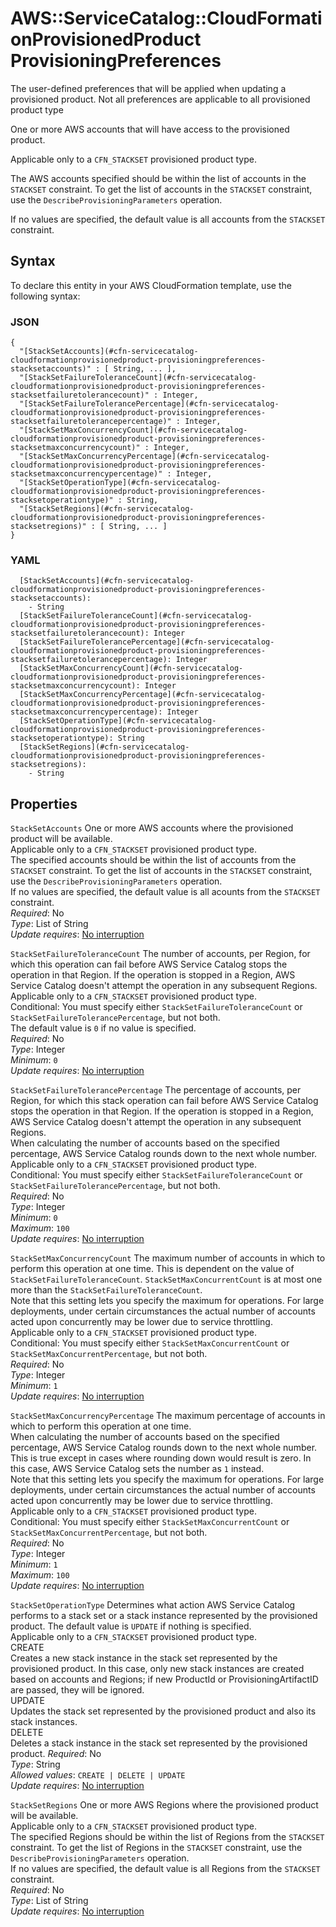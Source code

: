 # AWS::ServiceCatalog::CloudFormationProvisionedProduct ProvisioningPreferences<a name="aws-properties-servicecatalog-cloudformationprovisionedproduct-provisioningpreferences"></a>

The user\-defined preferences that will be applied when updating a provisioned product\. Not all preferences are applicable to all provisioned product type

One or more AWS accounts that will have access to the provisioned product\.

Applicable only to a `CFN_STACKSET` provisioned product type\.

The AWS accounts specified should be within the list of accounts in the `STACKSET` constraint\. To get the list of accounts in the `STACKSET` constraint, use the `DescribeProvisioningParameters` operation\.

If no values are specified, the default value is all accounts from the `STACKSET` constraint\.

## Syntax<a name="aws-properties-servicecatalog-cloudformationprovisionedproduct-provisioningpreferences-syntax"></a>

To declare this entity in your AWS CloudFormation template, use the following syntax:

### JSON<a name="aws-properties-servicecatalog-cloudformationprovisionedproduct-provisioningpreferences-syntax.json"></a>

```
{
  "[StackSetAccounts](#cfn-servicecatalog-cloudformationprovisionedproduct-provisioningpreferences-stacksetaccounts)" : [ String, ... ],
  "[StackSetFailureToleranceCount](#cfn-servicecatalog-cloudformationprovisionedproduct-provisioningpreferences-stacksetfailuretolerancecount)" : Integer,
  "[StackSetFailureTolerancePercentage](#cfn-servicecatalog-cloudformationprovisionedproduct-provisioningpreferences-stacksetfailuretolerancepercentage)" : Integer,
  "[StackSetMaxConcurrencyCount](#cfn-servicecatalog-cloudformationprovisionedproduct-provisioningpreferences-stacksetmaxconcurrencycount)" : Integer,
  "[StackSetMaxConcurrencyPercentage](#cfn-servicecatalog-cloudformationprovisionedproduct-provisioningpreferences-stacksetmaxconcurrencypercentage)" : Integer,
  "[StackSetOperationType](#cfn-servicecatalog-cloudformationprovisionedproduct-provisioningpreferences-stacksetoperationtype)" : String,
  "[StackSetRegions](#cfn-servicecatalog-cloudformationprovisionedproduct-provisioningpreferences-stacksetregions)" : [ String, ... ]
}
```

### YAML<a name="aws-properties-servicecatalog-cloudformationprovisionedproduct-provisioningpreferences-syntax.yaml"></a>

```
  [StackSetAccounts](#cfn-servicecatalog-cloudformationprovisionedproduct-provisioningpreferences-stacksetaccounts): 
    - String
  [StackSetFailureToleranceCount](#cfn-servicecatalog-cloudformationprovisionedproduct-provisioningpreferences-stacksetfailuretolerancecount): Integer
  [StackSetFailureTolerancePercentage](#cfn-servicecatalog-cloudformationprovisionedproduct-provisioningpreferences-stacksetfailuretolerancepercentage): Integer
  [StackSetMaxConcurrencyCount](#cfn-servicecatalog-cloudformationprovisionedproduct-provisioningpreferences-stacksetmaxconcurrencycount): Integer
  [StackSetMaxConcurrencyPercentage](#cfn-servicecatalog-cloudformationprovisionedproduct-provisioningpreferences-stacksetmaxconcurrencypercentage): Integer
  [StackSetOperationType](#cfn-servicecatalog-cloudformationprovisionedproduct-provisioningpreferences-stacksetoperationtype): String
  [StackSetRegions](#cfn-servicecatalog-cloudformationprovisionedproduct-provisioningpreferences-stacksetregions): 
    - String
```

## Properties<a name="aws-properties-servicecatalog-cloudformationprovisionedproduct-provisioningpreferences-properties"></a>

`StackSetAccounts`  <a name="cfn-servicecatalog-cloudformationprovisionedproduct-provisioningpreferences-stacksetaccounts"></a>
One or more AWS accounts where the provisioned product will be available\.  
Applicable only to a `CFN_STACKSET` provisioned product type\.  
The specified accounts should be within the list of accounts from the `STACKSET` constraint\. To get the list of accounts in the `STACKSET` constraint, use the `DescribeProvisioningParameters` operation\.  
If no values are specified, the default value is all acounts from the `STACKSET` constraint\.  
*Required*: No  
*Type*: List of String  
*Update requires*: [No interruption](https://docs.aws.amazon.com/AWSCloudFormation/latest/UserGuide/using-cfn-updating-stacks-update-behaviors.html#update-no-interrupt)

`StackSetFailureToleranceCount`  <a name="cfn-servicecatalog-cloudformationprovisionedproduct-provisioningpreferences-stacksetfailuretolerancecount"></a>
The number of accounts, per Region, for which this operation can fail before AWS Service Catalog stops the operation in that Region\. If the operation is stopped in a Region, AWS Service Catalog doesn't attempt the operation in any subsequent Regions\.  
Applicable only to a `CFN_STACKSET` provisioned product type\.  
Conditional: You must specify either `StackSetFailureToleranceCount` or `StackSetFailureTolerancePercentage`, but not both\.  
The default value is `0` if no value is specified\.  
*Required*: No  
*Type*: Integer  
*Minimum*: `0`  
*Update requires*: [No interruption](https://docs.aws.amazon.com/AWSCloudFormation/latest/UserGuide/using-cfn-updating-stacks-update-behaviors.html#update-no-interrupt)

`StackSetFailureTolerancePercentage`  <a name="cfn-servicecatalog-cloudformationprovisionedproduct-provisioningpreferences-stacksetfailuretolerancepercentage"></a>
The percentage of accounts, per Region, for which this stack operation can fail before AWS Service Catalog stops the operation in that Region\. If the operation is stopped in a Region, AWS Service Catalog doesn't attempt the operation in any subsequent Regions\.  
When calculating the number of accounts based on the specified percentage, AWS Service Catalog rounds down to the next whole number\.  
Applicable only to a `CFN_STACKSET` provisioned product type\.  
Conditional: You must specify either `StackSetFailureToleranceCount` or `StackSetFailureTolerancePercentage`, but not both\.  
*Required*: No  
*Type*: Integer  
*Minimum*: `0`  
*Maximum*: `100`  
*Update requires*: [No interruption](https://docs.aws.amazon.com/AWSCloudFormation/latest/UserGuide/using-cfn-updating-stacks-update-behaviors.html#update-no-interrupt)

`StackSetMaxConcurrencyCount`  <a name="cfn-servicecatalog-cloudformationprovisionedproduct-provisioningpreferences-stacksetmaxconcurrencycount"></a>
The maximum number of accounts in which to perform this operation at one time\. This is dependent on the value of `StackSetFailureToleranceCount`\. `StackSetMaxConcurrentCount` is at most one more than the `StackSetFailureToleranceCount`\.  
Note that this setting lets you specify the maximum for operations\. For large deployments, under certain circumstances the actual number of accounts acted upon concurrently may be lower due to service throttling\.  
Applicable only to a `CFN_STACKSET` provisioned product type\.  
Conditional: You must specify either `StackSetMaxConcurrentCount` or `StackSetMaxConcurrentPercentage`, but not both\.  
*Required*: No  
*Type*: Integer  
*Minimum*: `1`  
*Update requires*: [No interruption](https://docs.aws.amazon.com/AWSCloudFormation/latest/UserGuide/using-cfn-updating-stacks-update-behaviors.html#update-no-interrupt)

`StackSetMaxConcurrencyPercentage`  <a name="cfn-servicecatalog-cloudformationprovisionedproduct-provisioningpreferences-stacksetmaxconcurrencypercentage"></a>
The maximum percentage of accounts in which to perform this operation at one time\.  
When calculating the number of accounts based on the specified percentage, AWS Service Catalog rounds down to the next whole number\. This is true except in cases where rounding down would result is zero\. In this case, AWS Service Catalog sets the number as `1` instead\.  
Note that this setting lets you specify the maximum for operations\. For large deployments, under certain circumstances the actual number of accounts acted upon concurrently may be lower due to service throttling\.  
Applicable only to a `CFN_STACKSET` provisioned product type\.  
Conditional: You must specify either `StackSetMaxConcurrentCount` or `StackSetMaxConcurrentPercentage`, but not both\.  
*Required*: No  
*Type*: Integer  
*Minimum*: `1`  
*Maximum*: `100`  
*Update requires*: [No interruption](https://docs.aws.amazon.com/AWSCloudFormation/latest/UserGuide/using-cfn-updating-stacks-update-behaviors.html#update-no-interrupt)

`StackSetOperationType`  <a name="cfn-servicecatalog-cloudformationprovisionedproduct-provisioningpreferences-stacksetoperationtype"></a>
Determines what action AWS Service Catalog performs to a stack set or a stack instance represented by the provisioned product\. The default value is `UPDATE` if nothing is specified\.  
Applicable only to a `CFN_STACKSET` provisioned product type\.    
CREATE  
Creates a new stack instance in the stack set represented by the provisioned product\. In this case, only new stack instances are created based on accounts and Regions; if new ProductId or ProvisioningArtifactID are passed, they will be ignored\.  
UPDATE  
Updates the stack set represented by the provisioned product and also its stack instances\.  
DELETE  
Deletes a stack instance in the stack set represented by the provisioned product\.
*Required*: No  
*Type*: String  
*Allowed values*: `CREATE | DELETE | UPDATE`  
*Update requires*: [No interruption](https://docs.aws.amazon.com/AWSCloudFormation/latest/UserGuide/using-cfn-updating-stacks-update-behaviors.html#update-no-interrupt)

`StackSetRegions`  <a name="cfn-servicecatalog-cloudformationprovisionedproduct-provisioningpreferences-stacksetregions"></a>
One or more AWS Regions where the provisioned product will be available\.  
Applicable only to a `CFN_STACKSET` provisioned product type\.  
The specified Regions should be within the list of Regions from the `STACKSET` constraint\. To get the list of Regions in the `STACKSET` constraint, use the `DescribeProvisioningParameters` operation\.  
If no values are specified, the default value is all Regions from the `STACKSET` constraint\.  
*Required*: No  
*Type*: List of String  
*Update requires*: [No interruption](https://docs.aws.amazon.com/AWSCloudFormation/latest/UserGuide/using-cfn-updating-stacks-update-behaviors.html#update-no-interrupt)
